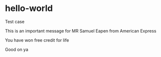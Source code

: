 # hello-world
Test case

This is an important message for MR Samuel Eapen from American Express

You have won free credit for life

Good on ya
